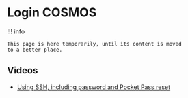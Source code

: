 # Login COSMOS

!!! info

    This page is here temporarily, until its content is moved
    to a better place.

## Videos

- [Using SSH, including password and Pocket Pass reset](https://youtu.be/sMsenzWERTg)

